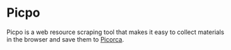 # Picpo

Picpo is a web resource scraping tool that makes it easy to collect materials in the browser and save them to [Picorca](https://picorca.com).
